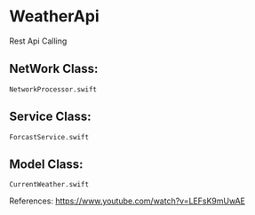 # WeatherApi
Rest Api Calling



NetWork Class:
--------------
`NetworkProcessor.swift`

Service Class:
--------------
`ForcastService.swift`

Model Class:
------------
`CurrentWeather.swift`


References:
https://www.youtube.com/watch?v=LEFsK9mUwAE
